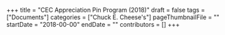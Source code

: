 +++
title = "CEC Appreciation Pin Program (2018)"
draft = false
tags = ["Documents"]
categories = ["Chuck E. Cheese's"]
pageThumbnailFile = ""
startDate = "2018-00-00"
endDate = ""
contributors = []
+++
